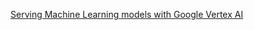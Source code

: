 []()
[Serving Machine Learning models with Google Vertex AI](https://medium.com/google-cloud/serving-machine-learning-models-with-google-vertex-ai-5d9644ededa3)